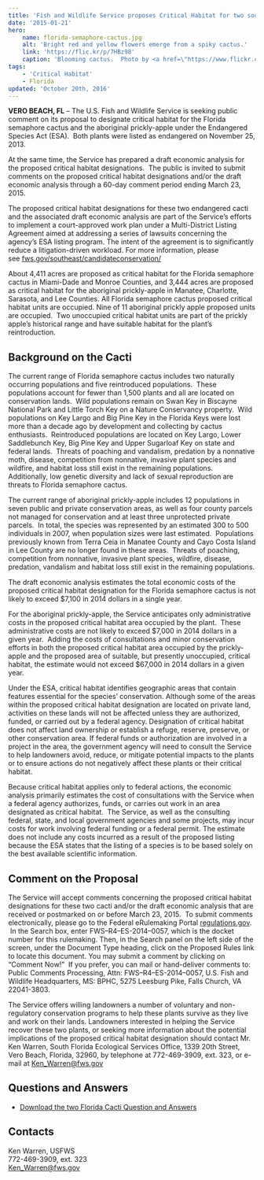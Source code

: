 ```yaml
---
title: 'Fish and Wildlife Service proposes Critical Habitat for two south Florida cacti'
date: '2015-01-21'
hero:
    name: florida-semaphore-cactus.jpg
    alt: 'Bright red and yellow flowers emerge from a spiky cactus.'
    link: 'https://flic.kr/p/7HBz98'
    caption: 'Blooming cactus.  Photo by <a href=\"https://www.flickr.com/photos/wiredwitch/\" target=\"_blank\">Ketzirah Lesser</a>, <a href=\"https://creativecommons.org/licenses/by-sa/2.0/\" target=\"_blank\">CC BY-SA 2.0</a>.'
tags:
    - 'Critical Habitat'
    - Florida
updated: 'October 20th, 2016'
---
```


**VERO BEACH, FL** – The U.S. Fish and Wildlife Service is seeking public comment on its proposal to designate critical habitat for the Florida semaphore cactus and the aboriginal prickly-apple under the Endangered Species Act (ESA).  Both plants were listed as endangered on November 25, 2013.

At the same time, the Service has prepared a draft economic analysis for the proposed critical habitat designations.  The public is invited to submit comments on the proposed critical habitat designations and/or the draft economic analysis through a 60-day comment period ending March 23, 2015.

The proposed critical habitat designations for these two endangered cacti and the associated draft economic analysis are part of the Service’s efforts to implement a court-approved work plan under a Multi-District Listing Agreement aimed at addressing a series of lawsuits concerning the agency’s ESA listing program. The intent of the agreement is to significantly reduce a litigation-driven workload. For more information, please see [fws.gov/southeast/candidateconservation/](http://www.fws.gov/southeast/candidateconservation/)

About 4,411 acres are proposed as critical habitat for the Florida semaphore cactus in Miami-Dade and Monroe Counties, and 3,444 acres are proposed as critical habitat for the aboriginal prickly-apple in Manatee, Charlotte, Sarasota, and Lee Counties. All Florida semaphore cactus proposed critical habitat units are occupied. Nine of 11 aboriginal prickly apple proposed units are occupied.  Two unoccupied critical habitat units are part of the prickly apple’s historical range and have suitable habitat for the plant’s reintroduction. 

## Background on the Cacti

The current range of Florida semaphore cactus includes two naturally occurring populations and five reintroduced populations.  These populations account for fewer than 1,500 plants and all are located on conservation lands.  Wild populations remain on Swan Key in Biscayne National Park and Little Torch Key on a Nature Conservancy property.  Wild populations on Key Largo and Big Pine Key in the Florida Keys were lost more than a decade ago by development and collecting by cactus enthusiasts.  Reintroduced populations are located on Key Largo, Lower Saddlebunch Key, Big Pine Key and Upper Sugarloaf Key on state and federal lands.  Threats of poaching and vandalism, predation by a nonnative moth, disease, competition from nonnative, invasive plant species and wildfire, and habitat loss still exist in the remaining populations.  Additionally, low genetic diversity and lack of sexual reproduction are threats to Florida semaphore cactus. 

The current range of aboriginal prickly-apple includes 12 populations in seven public and private conservation areas, as well as four county parcels not managed for conservation and at least three unprotected private parcels.  In total, the species was represented by an estimated 300 to 500 individuals in 2007, when population sizes were last estimated.  Populations previously known from Terra Ceia in Manatee County and Cayo Costa Island in Lee County are no longer found in these areas.  Threats of poaching, competition from nonnative, invasive plant species, wildfire, disease, predation, vandalism and habitat loss still exist in the remaining populations.

The draft economic analysis estimates the total economic costs of the proposed critical habitat designation for the Florida semaphore cactus is not likely to exceed $7,100 in 2014 dollars in a single year.

For the aboriginal prickly-apple, the Service anticipates only administrative costs in the proposed critical habitat area occupied by the plant.  These administrative costs are not likely to exceed $7,000 in 2014 dollars in a given year.  Adding the costs of consultations and minor conservation efforts in both the proposed critical habitat area occupied by the prickly-apple and the proposed area of suitable, but presently unoccupied, critical habitat, the estimate would not exceed $67,000 in 2014 dollars in a given year.

Under the ESA, critical habitat identifies geographic areas that contain features essential for the species’ conservation. Although some of the areas within the proposed critical habitat designation are located on private land, activities on these lands will not be affected unless they are authorized, funded, or carried out by a federal agency. Designation of critical habitat does not affect land ownership or establish a refuge, reserve, preserve, or other conservation area. If federal funds or authorization are involved in a project in the area, the government agency will need to consult the Service to help landowners avoid, reduce, or mitigate potential impacts to the plants or to ensure actions do not negatively affect these plants or their critical habitat.

Because critical habitat applies only to federal actions, the economic analysis primarily estimates the cost of consultations with the Service when a federal agency authorizes, funds, or carries out work in an area designated as critical habitat.  The Service, as well as the consulting federal, state, and local government agencies and some projects, may incur costs for work involving federal funding or a federal permit. The estimate does not include any costs incurred as a result of the proposed listing because the ESA states that the listing of a species is to be based solely on the best available scientific information.

## Comment on the Proposal

The Service will accept comments concerning the proposed critical habitat designations for these two cacti and/or the draft economic analysis that are received or postmarked on or before March 23, 2015.  To submit comments electronically, please go to the Federal eRulemaking Portal [regulations.gov](http://www.regulations.gov/).  In the Search box, enter FWS–R4–ES-2014–0057, which is the docket number for this rulemaking. Then, in the Search panel on the left side of the screen, under the Document Type heading, click on the Proposed Rules link to locate this document. You may submit a comment by clicking on “Comment Now!”  If you prefer, you can mail or hand-deliver comments to: Public Comments Processing, Attn: FWS–R4–ES-2014–0057, U.S. Fish and Wildlife Headquarters, MS: BPHC, 5275 Leesburg Pike, Falls Church, VA 22041-3803.

The Service offers willing landowners a number of voluntary and non-regulatory conservation programs to help these plants survive as they live and work on their lands. Landowners interested in helping the Service recover these two plants, or seeking more information about the potential implications of the proposed critical habitat designation should contact Mr. Ken Warren, South Florida Ecological Services Office, 1339 20th Street, Vero Beach, Florida, 32960, by telephone at 772-469-3909, ext. 323, or e-mail at [Ken_Warren@fws.gov](mailto:Ken_Warren@fws.gov)

## Questions and Answers

- [Download the two Florida Cacti Question and Answers](/pdf/questions-and-answers/two-florida-cacti-proposed-critical-habitat.pdf)

## Contacts

Ken Warren, USFWS  
772-469-3909, ext. 323  
[Ken_Warren@fws.gov](mailto:Ken_Warren@fws.gov)
